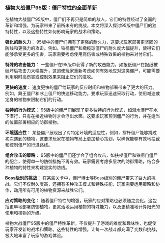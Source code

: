 ### 植物大战僵尸95版：僵尸特性的全面革新

在植物大战僵尸95版中，僵尸们不再只是简单的敌人，它们的特性经过了全面的革新和增强，为玩家带来了前所未有的挑战。本文将深入探讨95版中僵尸们的独特特性，以及这些特性如何影响玩家的战术和策略。

**强化的耐久力**：
95版中的僵尸们拥有了更强的耐久力，这要求玩家部署更坚固的防线和更强力的攻击。例如，铁桶僵尸和橄榄球僵尸的耐久度大幅提升，使得它们能够承受更多的伤害，玩家需要考虑使用高伤害或特殊效果的植物来对付它们。

**特殊的攻击能力**：
一些僵尸在95版中获得了新的攻击能力，如报纸僵尸在报纸被破坏后攻击力大幅提升，这迫使玩家重新考虑如何有效地应对这类僵尸，可能需要利用瞬时高伤害或控制效果来阻止它们的进攻。

**更快的速度**：
速度更快的僵尸给玩家的反应时间和植物部署带来了更大的压力。例如，舞王僵尸和冰上僵尸的快速移动能力，要求玩家迅速采取行动，使用减速或定身的植物来限制它们的行动。

**独特的行为模式**：
95版中的僵尸们展现了更多独特的行为模式，如潜水僵尸在水下潜行，只有在接近植物时才会浮出水面。这要求玩家预测僵尸的行为，并在适当的位置部署相应的防御植物。

**环境适应性**：
某些僵尸展现出了对特定环境的适应性，例如，撑杆僵尸能够跳过初次遇到的植物，这要求玩家在植物布局上更加精心策划，以确保能够有效地拦截和控制僵尸的行进路线。

**组合攻击的策略**：
95版中的僵尸们还学会了组合攻击，如扶梯僵尸和铁闸门僵尸的配合，使得单一的防御措施不再有效。玩家需要考虑多层次的防御策略，结合多种植物的特性来构建坚实的防线。

**Boss级别的挑战**：
在某些关卡中，僵尸博士等Boss级别的僵尸带来了巨大的挑战。它们不仅耐久度高，还拥有多种攻击模式和特殊技能，玩家需要运用策略和协作，动用所有可用的植物资源来战胜它们。

**应对策略的变化**：
随着僵尸特性的增强，玩家的应对策略也必须随之变化。这包括更早地部署防御植物，更灵活地运用植物的特殊能力，以及更精准地计算阳光的使用和植物的升级。

植物大战僵尸95版中的僵尸特性革新，不仅提升了游戏的难度和趣味性，也促使玩家开发新的战术和策略。这些特性的增强，让每一次战斗都充满了变数和挑战，极大地丰富了玩家的游戏体验。